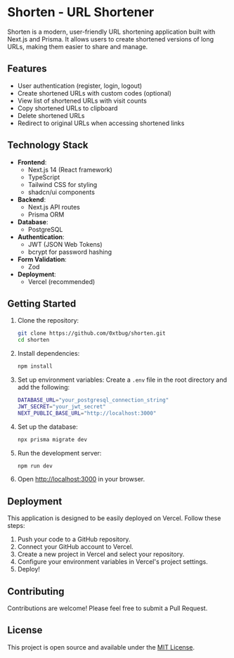 # Shorten - URL Shortener

Shorten is a modern, user-friendly URL shortening application built with Next.js and Prisma. It allows users to create shortened versions of long URLs, making them easier to share and manage.

## Features

- User authentication (register, login, logout)
- Create shortened URLs with custom codes (optional)
- View list of shortened URLs with visit counts
- Copy shortened URLs to clipboard
- Delete shortened URLs
- Redirect to original URLs when accessing shortened links

## Technology Stack

- **Frontend**: 
  - Next.js 14 (React framework)
  - TypeScript
  - Tailwind CSS for styling
  - shadcn/ui components
- **Backend**: 
  - Next.js API routes
  - Prisma ORM
- **Database**: 
  - PostgreSQL
- **Authentication**: 
  - JWT (JSON Web Tokens)
  - bcrypt for password hashing
- **Form Validation**: 
  - Zod
- **Deployment**: 
  - Vercel (recommended)

## Getting Started

1. Clone the repository:
   ```bash
   git clone https://github.com/0xtbug/shorten.git
   cd shorten
   ```

2. Install dependencies:
   ```bash
   npm install
   ```

3. Set up environment variables:
   Create a `.env` file in the root directory and add the following:
   ```bash
   DATABASE_URL="your_postgresql_connection_string"
   JWT_SECRET="your_jwt_secret"
   NEXT_PUBLIC_BASE_URL="http://localhost:3000"
   ```

4. Set up the database:
   ```bash
   npx prisma migrate dev
   ```

5. Run the development server:
   ```bash
   npm run dev
   ```

6. Open [http://localhost:3000](http://localhost:3000) in your browser.

## Deployment

This application is designed to be easily deployed on Vercel. Follow these steps:

1. Push your code to a GitHub repository.
2. Connect your GitHub account to Vercel.
3. Create a new project in Vercel and select your repository.
4. Configure your environment variables in Vercel's project settings.
5. Deploy!

## Contributing

Contributions are welcome! Please feel free to submit a Pull Request.

## License

This project is open source and available under the [MIT License](LICENSE).
